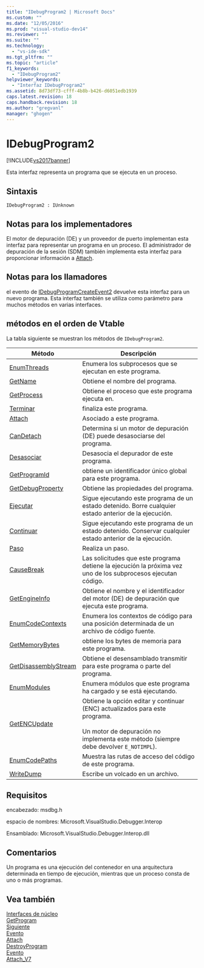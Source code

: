 ```yaml
---
title: "IDebugProgram2 | Microsoft Docs"
ms.custom: ""
ms.date: "12/05/2016"
ms.prod: "visual-studio-dev14"
ms.reviewer: ""
ms.suite: ""
ms.technology: 
  - "vs-ide-sdk"
ms.tgt_pltfrm: ""
ms.topic: "article"
f1_keywords: 
  - "IDebugProgram2"
helpviewer_keywords: 
  - "Interfaz IDebugProgram2"
ms.assetid: 8d73df73-cfff-4b8b-b426-d6051edb1939
caps.latest.revision: 18
caps.handback.revision: 18
ms.author: "gregvanl"
manager: "ghogen"
---
```

# IDebugProgram2
[!INCLUDE[vs2017banner](../../../code-quality/includes/vs2017banner.md)]

Esta interfaz representa un programa que se ejecuta en un proceso.  
  
## Sintaxis  
  
```  
IDebugProgram2 : IUnknown  
```  
  
## Notas para los implementadores  
 El motor de depuración \(DE\) y un proveedor de puerto implementan esta interfaz para representar un programa en un proceso.  El administrador de depuración de la sesión \(SDM\) también implementa esta interfaz para proporcionar información a [Attach](../../../extensibility/debugger/reference/idebugprogram2-attach.md).  
  
## Notas para los llamadores  
 el evento de [IDebugProgramCreateEvent2](../../../extensibility/debugger/reference/idebugprogramcreateevent2.md) devuelve esta interfaz para un nuevo programa.  Esta interfaz también se utiliza como parámetro para muchos métodos en varias interfaces.  
  
## métodos en el orden de Vtable  
 La tabla siguiente se muestran los métodos de `IDebugProgram2`.  
  
|Método|Descripción|  
|------------|-----------------|  
|[EnumThreads](../../../extensibility/debugger/reference/idebugprogram2-enumthreads.md)|Enumera los subprocesos que se ejecutan en este programa.|  
|[GetName](../../../extensibility/debugger/reference/idebugprogram2-getname.md)|Obtiene el nombre del programa.|  
|[GetProcess](../../../extensibility/debugger/reference/idebugprogram2-getprocess.md)|Obtiene el proceso que este programa ejecuta en.|  
|[Terminar](../../../extensibility/debugger/reference/idebugprogram2-terminate.md)|finaliza este programa.|  
|[Attach](../../../extensibility/debugger/reference/idebugprogram2-attach.md)|Asociado a este programa.|  
|[CanDetach](../../../extensibility/debugger/reference/idebugprogram2-candetach.md)|Determina si un motor de depuración \(DE\) puede desasociarse del programa.|  
|[Desasociar](../../../extensibility/debugger/reference/idebugprogram2-detach.md)|Desasocia el depurador de este programa.|  
|[GetProgramId](../../../extensibility/debugger/reference/idebugprogram2-getprogramid.md)|obtiene un identificador único global para este programa.|  
|[GetDebugProperty](../../../extensibility/debugger/reference/idebugprogram2-getdebugproperty.md)|Obtiene las propiedades del programa.|  
|[Ejecutar](../../../extensibility/debugger/reference/idebugprogram2-execute.md)|Sigue ejecutando este programa de un estado detenido.  Borre cualquier estado anterior de la ejecución.|  
|[Continuar](../../../extensibility/debugger/reference/idebugprogram2-continue.md)|Sigue ejecutando este programa de un estado detenido.  Conservar cualquier estado anterior de la ejecución.|  
|[Paso](../../../extensibility/debugger/reference/idebugprogram2-step.md)|Realiza un paso.|  
|[CauseBreak](../../../extensibility/debugger/reference/idebugprogram2-causebreak.md)|Las solicitudes que este programa detiene la ejecución la próxima vez uno de los subprocesos ejecutan código.|  
|[GetEngineInfo](../../../extensibility/debugger/reference/idebugprogram2-getengineinfo.md)|Obtiene el nombre y el identificador del motor \(DE\) de depuración que ejecuta este programa.|  
|[EnumCodeContexts](../../../extensibility/debugger/reference/idebugprogram2-enumcodecontexts.md)|Enumera los contextos de código para una posición determinada de un archivo de código fuente.|  
|[GetMemoryBytes](../../../extensibility/debugger/reference/idebugprogram2-getmemorybytes.md)|obtiene los bytes de memoria para este programa.|  
|[GetDisassemblyStream](../../../extensibility/debugger/reference/idebugprogram2-getdisassemblystream.md)|Obtiene el desensamblado transmitir para este programa o parte del programa.|  
|[EnumModules](../../../extensibility/debugger/reference/idebugprogram2-enummodules.md)|Enumera módulos que este programa ha cargado y se está ejecutando.|  
|[GetENCUpdate](../../../extensibility/debugger/reference/idebugprogram2-getencupdate.md)|Obtiene la opción editar y continuar \(ENC\) actualizados para este programa.<br /><br /> Un motor de depuración no implementa este método \(siempre debe devolver `E_NOTIMPL`\).|  
|[EnumCodePaths](../../../extensibility/debugger/reference/idebugprogram2-enumcodepaths.md)|Muestra las rutas de acceso del código de este programa.|  
|[WriteDump](../../../extensibility/debugger/reference/idebugprogram2-writedump.md)|Escribe un volcado en un archivo.|  
  
## Requisitos  
 encabezado: msdbg.h  
  
 espacio de nombres: Microsoft.VisualStudio.Debugger.Interop  
  
 Ensamblado: Microsoft.VisualStudio.Debugger.Interop.dll  
  
## Comentarios  
 Un programa es una ejecución del contenedor en una arquitectura determinada en tiempo de ejecución, mientras que un proceso consta de uno o más programas.  
  
## Vea también  
 [Interfaces de núcleo](../../../extensibility/debugger/reference/core-interfaces.md)   
 [GetProgram](../../../extensibility/debugger/reference/idebugthread2-getprogram.md)   
 [Siguiente](../../../extensibility/debugger/reference/ienumdebugprograms2-next.md)   
 [Evento](../../../extensibility/debugger/reference/idebugportevents2-event.md)   
 [Attach](../../../extensibility/debugger/reference/idebugengine2-attach.md)   
 [DestroyProgram](../../../extensibility/debugger/reference/idebugengine2-destroyprogram.md)   
 [Evento](../../../extensibility/debugger/reference/idebugeventcallback2-event.md)   
 [Attach\_V7](../../../extensibility/debugger/reference/idebugprogramnode2-attach-v7.md)